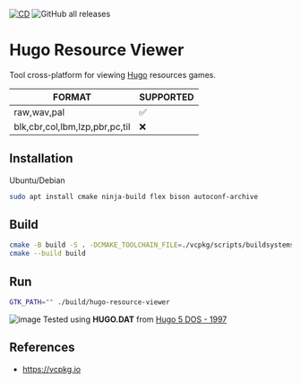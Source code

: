 [![CD](https://github.com/humbertodias/hugo-resource-viewer/actions/workflows/cd.yml/badge.svg)](https://github.com/humbertodias/hugo-resource-viewer/actions/workflows/cd.yml)
![GitHub all releases](https://img.shields.io/github/downloads/humbertodias/hugo-resource-viewer/total)


# Hugo Resource Viewer

Tool cross-platform for viewing [Hugo](https://en.wikipedia.org/wiki/List_of_Hugo_video_games) resources games.

| FORMAT | SUPPORTED |
|--------|-----------|
| raw,wav,pal    | ✅        |
| blk,cbr,col,lbm,lzp,pbr,pc,til    | ❌        |


## Installation

Ubuntu/Debian

```bash
sudo apt install cmake ninja-build flex bison autoconf-archive
```

## Build
```bash
cmake -B build -S . -DCMAKE_TOOLCHAIN_FILE=./vcpkg/scripts/buildsystems/vcpkg.cmake
cmake --build build
```
## Run

```bash
GTK_PATH="" ./build/hugo-resource-viewer
```

![image](https://github.com/user-attachments/assets/82119de7-8e6d-40a1-bcf9-079984ee071c)
Tested using **HUGO.DAT** from [Hugo 5 DOS - 1997](https://www.myabandonware.com/game/hugo-5-tqc)

## References
* https://vcpkg.io